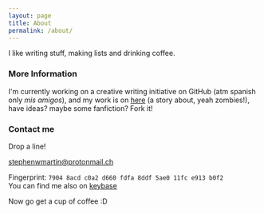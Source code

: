 ```yaml
---
layout: page
title: About
permalink: /about/
---
```

I like writing stuff, making lists and drinking coffee.

### More Information

I'm currently working on a creative writing initiative on GitHub (atm spanish only *mis amigos*), and my work is on [here](https://github.com/stephenwmartin/cyz-by--sm) (a story about, yeah zombies!), have ideas? maybe some fanfiction? Fork it!  
### Contact me
Drop a line!  

[stephenwmartin@protonmail.ch](mailto:stephenwmartin@protonmail.ch)  

Fingerprint: `7904 8acd c0a2 d660 fdfa 8ddf 5ae0 11fc e913 b0f2`  
You can find me also on [keybase](https://keybase.io/stephenwmartin)  

Now go get a cup of coffee :D

